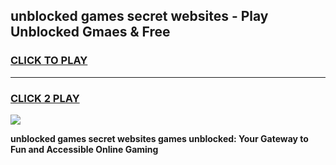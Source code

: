
## unblocked games secret websites - Play Unblocked Gmaes & Free
<h3>
<a href="https://premium.freeplayer.one?title=unblocked_games_secret_websites&ref=20F">CLICK TO PLAY</a></h3>
<hr>

<h3>
<a href="https://premium.freeplayer.one?title=unblocked_games_secret_websites&ref=20F">CLICK 2 PLAY</a>
  
</h3>

<a href="https://premium.freeplayer.one?title=unblocked_games_secret_websites&ref=20F/"><img src="https://clearcache.store/games.png"></a>


**unblocked games secret websites games unblocked: Your Gateway to Fun and Accessible Online Gaming**
